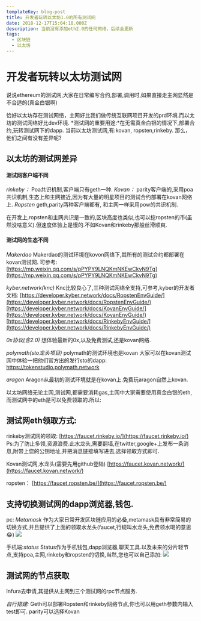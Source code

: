 ```yaml
---
templateKey: blog-post
title: 开发者玩转以太坊1.0的所有测试网
date: 2018-12-17T15:04:10.000Z
description: 当前没有添加eth2.0的任何网络，后续会更新
tags:
  - 区块链
  - 以太坊
---
```


# 开发者玩转以太坊测试网

说说ethereum的测试网,大家在日常编写合约,部署,调用时,如果直接走主网显然是不合适的(真金白银啊)

恰好以太坊存在测试网络，主网好比我们做传统互联网项目开发的prd环境.而以太坊的测试网络好比dev环境.
*测试网的重要用途:*在无需真金白银的情况下,部署合约,玩转测试网下的dapp.
当前以太坊测试网,有:kovan, ropsten,rinkeby.
那么，他们之间有没有差异呢?

## 以太坊的测试网差异

#### 测试网客户端不同
*rinkeby：*
Poa共识机制,客户端只有geth一种.
*Kovan：*
parity客户端的,采用poa共识机制,生态上和主网接近,因为有大量的明星项目的测试合约部署在kovan网络上.
*Ropsten*
geth,parity两种客户端都有, 和主网一样采用pow的共识机制.

在开发上,ropsten和主网共识是一致的,区块高度也类似,也可以挖ropsten的币(虽然没啥意义).但速度体验上是慢的.不如Kovan和rinkeby那般丝滑顺爽.


#### 测试网的生态不同

*Makerdao*
Makerdao的测试环境在kovon网络下,其所有的测试合约都部署在kovan测试网.
可参考:[https://mp.weixin.qq.com/s/pPYPY9LNQKmNKEwCkvN9Tg](https://mp.weixin.qq.com/s/pPYPY9LNQKmNKEwCkvN9Tg)

*kyber.network(knc)*
Knc比较良心了,三种测试网络全支持,可参考,kyber的开发者文档:
[https://developer.kyber.network/docs/RopstenEnvGuide/](https://developer.kyber.network/docs/RopstenEnvGuide/)
[https://developer.kyber.network/docs/KovanEnvGuide/](https://developer.kyber.network/docs/KovanEnvGuide/)
[https://developer.kyber.network/docs/RinkebyEnvGuide/](https://developer.kyber.network/docs/RinkebyEnvGuide/)

*0x协议(含2.0)*
想体验最新的0x,以及免费测试,还是kovan网络.

*polymath(sto龙头项目)*
polymath的测试环境也是kovan
大家可以在kovan测试网中体验一把他们官方出的发行sto的dapp:
https://tokenstudio.polymath.network

*aragon*
Aragon从最初的测试环境就是在kovan上.免费玩aragon自然上kovan.

以太坊网络无论主网,测试网,都需要消耗gas,主网中大家需要使用真金白银的eth,而测试网中的eth是可以免费领取的.所以:

## 测试网eth领取方式:
rinkeby测试网的领取:
[https://faucet.rinkeby.io/](https://faucet.rinkeby.io/)
Ps:为了防止多领,资源浪费.此水龙头,需要翻墙,在twitter,google+上发布一条消息,附带上您的公钥地址,并把消息链接填写进去,选择领取方式即可.

Kovan测试网,水龙头(需要先用github登陆)
[https://faucet.kovan.network/](https://faucet.kovan.network/)

ropsten：
[https://faucet.ropsten.be/](https://faucet.ropsten.be/)


## 支持切换测试网的dapp浏览器,钱包.
pc: *Metamask*
作为大家日常开发区块链应用的必备,metamask具有非常简易的切换方式,并且提供了上面的领取水龙头(faucet,行规叫水龙头,免费领水喝的意思😂)
![](https://blockluz-1253389096.cos.ap-beijing.myqcloud.com/blockman/184253.png)

手机端:*status*
Status作为手机钱包,dapp浏览器,聊天工具.以及未来的分片轻节点,支持poa,主网,rinkeby和ropsten的切换,当然,您也可以自己添加:
![](https://blockluz-1253389096.cos.ap-beijing.myqcloud.com/blockman/184338.png)

## 测试网的节点获取
Infura去申请,其提供从主网到三个测试网的rpc节点服务.

*自行搭建:*
Geth可以部署Ropsten和rinkeby网络节点,你也可以用geth参数内输入test即可.
parity可以选择Kovan

